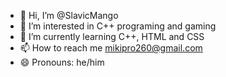 - 👋 Hi, I’m @SlavicMango
- 👀 I’m interested in C++ programing and gaming
- 🌱 I’m currently learning C++, HTML and CSS
- 📫 How to reach me mikipro260@gmail.com
- 😄 Pronouns: he/him

<!---
SlavicMango/SlavicMango is a ✨ special ✨ repository because its `README.md` (this file) appears on your GitHub profile.
You can click the Preview link to take a look at your changes.
--->
